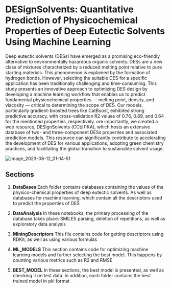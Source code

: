 # DESignSolvents: Quantitative Prediction of Physicochemical Properties of Deep Eutectic Solvents Using Machine Learning

Deep eutectic solvents (DESs) have emerged as a promising eco-friendly alternative to environmentally hazardous organic solvents. DESs are a new class of mixtures characterized by a reduced melting point relative to pure starting materials. This phenomenon is explained by the formation of hydrogen bonds. However, selecting the suitable DES for a specific application has been traditionally challenging and time-consuming. This study presents an innovative approach to optimizing DES design by developing a machine learning workflow that enables us to predict fundamental physicochemical properties — melting point, density, and viscosity — critical to determining the scope of DES. Our models, particularly gradient-boosted trees like CatBoost, exhibited strong predictive accuracy, with cross-validation R2 values of 0.76, 0.89, and 0.64 for the mentioned properties, respectively. ore importantly, we created a web resource, DESignSolvents (ССЫЛКА), which hosts an extensive database of two- and three-component DESs properties and associated prediction models. This resource can significantly contribute to accelerating the development of DES for various applications, adopting green chemistry practices, and facilitating the global transition to sustainable solvent usage.

![image_2023-08-12_01-14-51](https://github.com/Odegova-Valerie/DESignSolvents/assets/101416592/04ee71bb-ca5c-43a3-8364-e1d768e18ea6)



## Sections
1. **DataBases**
  Each folder contains databases containing the values of the physico-chemical properties of deep eutectic solvents. As well as databases for machine learning,   which contain all the descriptors used to predict the properties of DES

2. **DataAnalysis**
   In these notebooks, the primary processing of the database takes place: SMILES parsing, deletion of repetitions, as well as exploratory data analysis

3. **MiningDescriptors**
  This file contains code for getting descriptors using RDKit, as well as using various formulas

4. **ML_MODELS**
   This section contains code for optimizing machine learning models and further selecting the best model. This happens by counting various metrics such as R2 and RMSE

5. **BEST_MODEL**
  In these sections, the best model is presented, as well as checking it on test data. In addition, each folder contains the best trained model in pkl format


